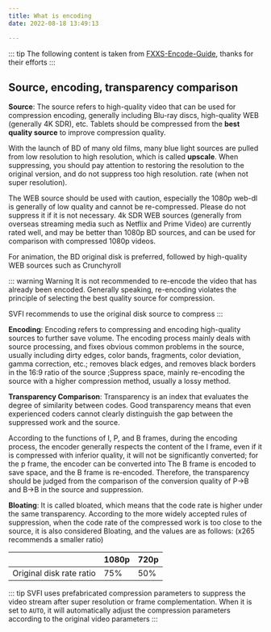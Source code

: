 ```yaml
---
title: What is encoding
date: 2022-08-18 13:49:13

---
```



::: tip
The following content is taken from [FXXS-Encode-Guide](https://github.com/ted423/FXXS-Encode-Guide), thanks for their efforts
:::

## Source, encoding, transparency comparison

**Source**: The source refers to high-quality video that can be used for compression encoding, generally including Blu-ray discs, high-quality WEB (generally 4K SDR), etc. Tablets should be compressed from the **best quality source** to improve compression quality.

With the launch of BD of many old films, many blue light sources are pulled from low resolution to high resolution, which is called **upscale**. When suppressing, you should pay attention to restoring the resolution to the original version, and do not suppress too high resolution. rate (when not super resolution).

The WEB source should be used with caution, especially the 1080p web-dl is generally of low quality and cannot be re-compressed. Please do not suppress it if it is not necessary. 4k SDR WEB sources (generally from overseas streaming media such as Netflix and Prime Video) are currently rated well, and may be better than 1080p BD sources, and can be used for comparison with compressed 1080p videos.

For animation, the BD original disk is preferred, followed by high-quality WEB sources such as Crunchyroll

::: warning Warning
It is not recommended to re-encode the video that has already been encoded. Generally speaking, re-encoding violates the principle of selecting the best quality source for compression.

SVFI recommends to use the original disk source to compress
:::

**Encoding**: Encoding refers to compressing and encoding high-quality sources to further save volume. The encoding process mainly deals with source processing, and fixes obvious common problems in the source, usually including dirty edges, color bands, fragments, color deviation, gamma correction, etc.; removes black edges, and removes black borders in the 16:9 ratio of the source ;Suppress space, mainly re-encoding the source with a higher compression method, usually a lossy method.

**Transparency Comparison**: Transparency is an index that evaluates the degree of similarity between codes. Good transparency means that even experienced coders cannot clearly distinguish the gap between the suppressed work and the source.

According to the functions of I, P, and B frames, during the encoding process, the encoder generally respects the content of the I frame, even if it is compressed with inferior quality, it will not be significantly converted; for the p frame, the encoder can be converted into The B frame is encoded to save space, and the B frame is re-encoded. Therefore, the transparency should be judged from the comparison of the conversion quality of P->B and B->B in the source and suppression.

**Bloating**: It is called bloated, which means that the code rate is higher under the same transparency. According to the more widely accepted rules of suppression, when the code rate of the compressed work is too close to the source, it is also considered Bloating, and the values ​​are as follows: (x265 recommends a smaller ratio)

| | 1080p | 720p |
| :----------: | ----- | ---- |
| Original disk rate ratio | 75% | 50% |

::: tip
SVFI uses prefabricated compression parameters to suppress the video stream after super resolution or frame complementation. When it is set to `AUTO`, it will automatically adjust the compression parameters according to the original video parameters
:::
